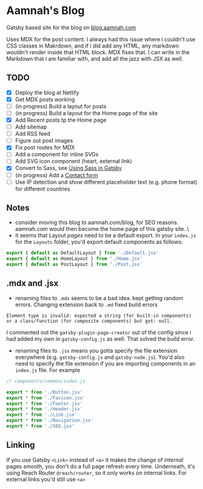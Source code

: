 # Aamnah's Blog

Gatsby based site for the blog on [blog.aamnah.com](https://blog.aamnah.com)

Uses MDX for the post content. I always had this issue where i couldn't use CSS classes in Makrdown, and if i did add any HTML, any markdown wouldn't render inside that HTML block. MDX fixes that. I can write in the Markdown that i am familiar with, and add all the jazz with JSX as well.

## TODO

- [x] Deploy the blog at Netlify
- [x] Get MDX posts working
- [ ] (in progress) Build a layout for posts
- [ ] (in progress) Build a layout for the Home page of the site
- [x] Add Recent posts tp the Home page
- [ ] Add sitemap
- [ ] Add RSS feed
- [ ] Figure out post images
- [x] Fix post routes for MDX
- [ ] Add a component for inline SVGs
- [ ] Add SVG icon component (heart, external link)
- [x] Convert to Sass, see [Using Sass in Gatsby](https://www.gatsbyjs.org/docs/sass/)
- [ ] (in progress) Add a [Contact form](https://www.netlify.com/blog/2017/07/20/how-to-integrate-netlifys-form-handling-in-a-react-app/)
- [ ] Use IP detection and show different placeholder text (e.g. phone format) for different countries

## Notes

- consider moving this blog to aamnah.com/blog, for SEO reasons. aamnah.com would then become the home page of this gatsby site..\
- it seems that Layout _pages_ need to be a default export. In your `index.js` for the `Layouts` folder, you'd export default components as follows:

```js
export { default as DefaultLayout } from './Default.jsx'
export { default as HomeLayout } from './Home.jsx'
export { default as PostLayout } from './Post.jsx'
```

## .mdx and .jsx

- renaming files to `.mdx` seems to be a bad idea. kept getting random errors. Changing extension back to `.md` fixed build errors

```
Element type is invalid: expected a string (for built-in components) or a class/function (for composite components) but got: null.
```

I commented out the `gatsby-plugin-page-creator` out of the config since i had added my own in `gatsby-config.js` as well. That solved the build error.

- renaming files to `.jsx` means you gotta specify the file extension everywhere (e.g. `gatsby-config.js` and `gatsby-node.js`). You'd also need to specify the file extension if you are importing components in an `index.js` file. For example

```js
// components/common/index.js

export * from './Button.jsx'
export * from './Favicon.jsx'
export * from './Footer.jsx'
export * from './Header.jsx'
export * from './Link.jsx'
export * from './Navigation.jsx'
export * from './SEO.jsx'
```

## Linking

If you use Gatsby `<Link>` instead of `<a>` it makes the change of _internal_ pages smooth, you don't do a full page refresh every time. Underneath, it's using Reach Router `@reach/router`, so it only works on internal links. For external links you'd still use `<a>`
